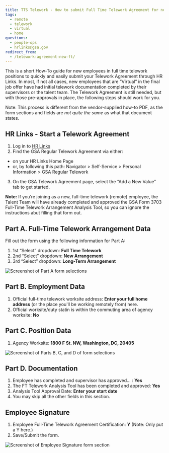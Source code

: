 ```yaml
---
title: TTS Telework - How to submit Full Time Telework Agreement for new hires
tags:
  - remote
  - telework
  - virtual
  - home
questions:
  - people-ops
  - hrlinks@gsa.gov
redirect_from:
  - /telework-agreement-new-ft/
---
```


This is a short How-To guide for new employees in full time telework positions to quickly and easily submit your Telework Agreement through HR Links. In most, if not all cases, new employees that are “Virtual” in the final job offer have had initial telework documentation completed by their supervisors or the talent team. The Telework Agreement is still needed, but with those pre-approvals in place, the following steps should work for you.

Note: This process is different from the vendor-supplied how-to PDF, as the form sections and fields are _not quite the same_ as what that document states.

## HR Links - Start a Telework Agreement

1. Log in to [HR Links](https://hrlinks.gsa.gov/)
2. Find the GSA Regular Telework Agreement via either:

- on your HR Links Home Page
- or, by following this path: Navigator > Self-Service > Personal Information > GSA Regular Telework

3. On the GSA Telework Agreement page, select the “Add a New Value” tab to get started.

**Note:** If you’re joining as a new, full-time telework (remote) employee, the Talent Team will have already completed and approved the GSA Form 3703 Full-Time Telework Arrangement Analysis Tool, so you can ignore the instructions abut filling that form out.

## Part A. Full-Time Telework Arrangement Data

Fill out the form using the following information for Part A:

1. 1st “Select” dropdown: **Full Time Telework**
2. 2nd “Select” dropdown: **New Arrangement**
3. 3rd “Select” dropdown: **Long-Term Arrangement**

<img src="{{site.baseurl}}/images/hrlinks/ft-telework-1.png" alt="Screenshot of Part A form selections" />

## Part B. Employment Data

1. Official full-time telework worksite address: **Enter your full home address** (or the place you'll be working remotely from) here.
2. Official worksite/duty statin is within the commuting area of agency worksite: **No**

## Part C. Position Data

1. Agency Worksite: **1800 F St. NW, Washington, DC, 20405**

<img src="{{site.baseurl}}/images/hrlinks/ft-telework-2.png" alt="Screenshot of Parts B, C, and D of form selections" />

## Part D. Documentation

1. Employee has completed and supervisor has approved... : **Yes**
2. The FT Telework Analysis Tool has been completed and approved: **Yes**
3. Analysis Tool Approval Date: **Enter your start date**
4. You may skip all the other fields in this section.

## Employee Signature

1. Employee Full-Time Telework Agreement Certification: **Y** (Note: Only put a Y here.)
2. Save/Submit the form.

<img src="{{site.baseurl}}/images/hrlinks/ft-telework-3.png" alt="Screenshot of Employee Signature form section" />
